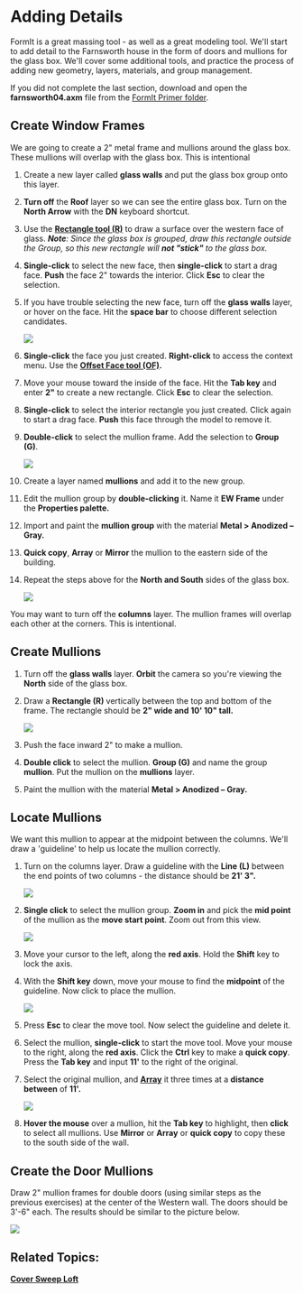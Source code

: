 # Adding Details

FormIt is a great massing tool - as well as a great modeling tool. We'll start to add detail to the Farnsworth house in the form of doors and mullions for the glass box. We'll cover some additional tools, and practice the process of adding new geometry, layers, materials, and group management.

If you did not complete the last section, download and open the **farnsworth04.axm** file from the [FormIt Primer folder](https://autodesk.app.box.com/s/thavswirrbflit27rbqzl26ljj7fu1uv/1/9025446442).

## Create Window Frames

We are going to create a 2" metal frame and mullions around the glass box. These mullions will overlap with the glass box. This is intentional

1. Create a new layer called **glass walls** and put the glass box group onto this layer.
2. **Turn off** the **Roof** layer so we can see the entire glass box. Turn on the **North Arrow** with the **DN** keyboard shortcut.
3. Use the [**Rectangle tool \(R\)**](../../tool-library/rectangle-tool.md) to draw a surface over the western face of glass.  _**Note**: Since the glass box is grouped, draw this rectangle outside the Group, so this new rectangle will **not "stick"** to the glass box._
4. **Single-click** to select the new face, then **single-click** to start a drag face. **Push** the face 2" towards the interior. Click **Esc** to clear the selection.
5. If you have trouble selecting the new face, turn off the **glass walls** layer, or hover on the face. Hit the **space bar** to choose different selection candidates.

   ![](../../.gitbook/assets/24f63252-b1e6-4071-ba24-961269bf4490.png)

6. **Single-click** the face you just created. **Right-click** to access the context menu. Use the [**Offset Face tool \(OF\)**](../../tool-library/extrude-cut-and-offset-faces.md)**.**
7. Move your mouse toward the inside of the face. Hit the **Tab key** and enter **2"** to create a new rectangle. Click **Esc** to clear the selection.
8. **Single-click** to select the interior rectangle you just created. Click again to start a drag face. **Push** this face through the model to remove it.
9. **Double-click** to select the mullion frame. Add the selection to **Group \(G\)**.

   ![](../../.gitbook/assets/upperterracesketch_15.png)

10. Create a layer named **mullions** and add it to the new group.
11. Edit the mullion group by **double-clicking** it. Name it **EW Frame** under the **Properties palette.**
12. Import and paint the **mullion group** with the material **Metal &gt; Anodized – Gray.**
13. **Quick copy**, **Array** or **Mirror** the mullion to the eastern side of the building.
14. Repeat the steps above for the **North and South** sides of the glass box.

    ![](../../.gitbook/assets/upperterracesketch_16.png)

You may want to turn off the **columns** layer. The mullion frames will overlap each other at the corners. This is intentional.

## Create Mullions

1. Turn off the **glass walls** layer. **Orbit** the camera so you're viewing the **North** side of the glass box.
2. Draw a **Rectangle \(R\)** vertically between the top and bottom of the frame. The rectangle should be **2" wide and 10' 10" tall.**

   ![](../../.gitbook/assets/7657c4da-7a46-4b50-9458-d08286f9efa4.png)

3. Push the face inward 2" to make a mullion.
4. **Double click** to select the mullion. **Group \(G\)** and name the group **mullion**. Put the mullion on the **mullions** layer.
5. Paint the mullion with the material **Metal &gt; Anodized – Gray.**

## Locate Mullions

We want this mullion to appear at the midpoint between the columns. We'll draw a 'guideline' to help us locate the mullion correctly.

1. Turn on the columns layer. Draw a guideline with the **Line \(L\)** between the end points of two columns - the distance should be **21' 3".**

   ![](../../.gitbook/assets/upperterracesketch_17.png)

2. **Single click** to select the mullion group. **Zoom in** and pick the **mid point** of the mullion as the **move start point**. Zoom out from this view.

   ![](../../.gitbook/assets/mullionsnap.png)

3. Move your cursor to the left, along the **red axis**. Hold the **Shift** key to lock the axis.
4. With the **Shift key** down, move your mouse to find the **midpoint** of the guideline. Now click to place the mullion.

   ![](../../.gitbook/assets/upperterracesketch_18.png)

5. Press **Esc** to clear the move tool. Now select the guideline and delete it.
6. Select the mullion, **single-click** to start the move tool. Move your mouse to the right, along the **red axis**. Click the **Ctrl** key to make a **quick copy**. Press the **Tab key** and input **11'** to the right of the original.
7. Select the original mullion, and [**Array**](../../tool-library/tilt-array-copy-and-paste.md) it three times at a **distance between** of **11'.**

   ![](../../.gitbook/assets/upperterracesketch_19.png)

8. **Hover the mouse** over a mullion, hit the **Tab key** to highlight, then **click** to select all mullions. Use **Mirror** or **Array** or **quick copy** to copy these to the south side of the wall.

## Create the Door Mullions

Draw 2" mullion frames for double doors \(using similar steps as the previous exercises\) at the center of the Western wall. The doors should be 3'-6" each. The results should be similar to the picture below.

![](../../.gitbook/assets/a4f7bb20-db89-4638-a3ad-4ae05c63d351.png)

## Related Topics:

[**Cover Sweep Loft**](../../tool-library/cover-sweep-loft.md)

